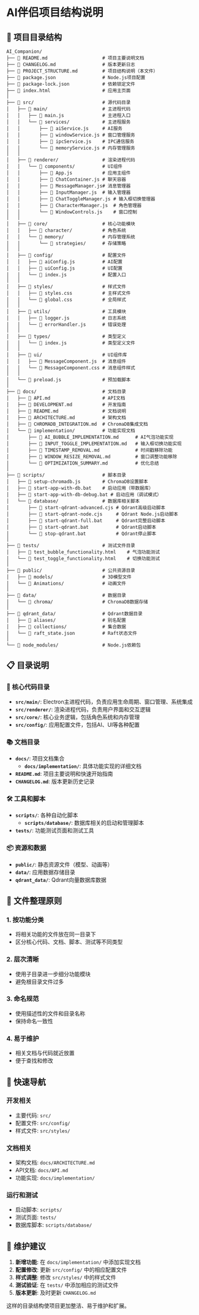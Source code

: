 # AI伴侣项目结构说明

## 📁 项目目录结构

```
AI_Companion/
├── 📄 README.md                    # 项目主要说明文档
├── 📄 CHANGELOG.md                 # 版本更新日志
├── 📄 PROJECT_STRUCTURE.md         # 项目结构说明（本文件）
├── 📄 package.json                 # Node.js项目配置
├── 📄 package-lock.json            # 依赖锁定文件
├── 📄 index.html                   # 应用主页面
│
├── 📁 src/                         # 源代码目录
│   ├── 📁 main/                    # 主进程代码
│   │   ├── 📄 main.js              # 主进程入口
│   │   └── 📁 services/            # 主进程服务
│   │       ├── 📄 aiService.js     # AI服务
│   │       ├── 📄 windowService.js # 窗口管理服务
│   │       ├── 📄 ipcService.js    # IPC通信服务
│   │       └── 📄 memoryService.js # 内存管理服务
│   │
│   ├── 📁 renderer/                # 渲染进程代码
│   │   └── 📁 components/          # UI组件
│   │       ├── 📄 App.js           # 应用主组件
│   │       ├── 📄 ChatContainer.js # 聊天容器
│   │       ├── 📄 MessageManager.js# 消息管理器
│   │       ├── 📄 InputManager.js  # 输入管理器
│   │       ├── 📄 ChatToggleManager.js # 输入框切换管理器
│   │       ├── 📄 CharacterManager.js  # 角色管理器
│   │       └── 📄 WindowControls.js    # 窗口控制
│   │
│   ├── 📁 core/                    # 核心功能模块
│   │   ├── 📁 character/           # 角色系统
│   │   └── 📁 memory/              # 内存管理系统
│   │       └── 📁 strategies/      # 存储策略
│   │
│   ├── 📁 config/                  # 配置文件
│   │   ├── 📄 aiConfig.js          # AI配置
│   │   ├── 📄 uiConfig.js          # UI配置
│   │   └── 📄 index.js             # 配置入口
│   │
│   ├── 📁 styles/                  # 样式文件
│   │   ├── 📄 styles.css           # 主样式文件
│   │   └── 📄 global.css           # 全局样式
│   │
│   ├── 📁 utils/                   # 工具模块
│   │   ├── 📄 logger.js            # 日志系统
│   │   └── 📄 errorHandler.js      # 错误处理
│   │
│   ├── 📁 types/                   # 类型定义
│   │   └── 📄 index.js             # 类型定义文件
│   │
│   ├── 📁 ui/                      # UI组件库
│   │   ├── 📄 MessageComponent.js  # 消息组件
│   │   └── 📄 MessageComponent.css # 消息组件样式
│   │
│   └── 📄 preload.js               # 预加载脚本
│
├── 📁 docs/                        # 文档目录
│   ├── 📄 API.md                   # API文档
│   ├── 📄 DEVELOPMENT.md           # 开发指南
│   ├── 📄 README.md                # 文档说明
│   ├── 📄 ARCHITECTURE.md          # 架构文档
│   ├── 📄 CHROMADB_INTEGRATION.md  # ChromaDB集成文档
│   └── 📁 implementation/          # 功能实现文档
│       ├── 📄 AI_BUBBLE_IMPLEMENTATION.md      # AI气泡功能实现
│       ├── 📄 INPUT_TOGGLE_IMPLEMENTATION.md   # 输入框切换功能实现
│       ├── 📄 TIMESTAMP_REMOVAL.md             # 时间戳移除功能
│       ├── 📄 WINDOW_RESIZE_REMOVAL.md         # 窗口调整功能移除
│       └── 📄 OPTIMIZATION_SUMMARY.md          # 优化总结
│
├── 📁 scripts/                     # 脚本目录
│   ├── 📄 setup-chromadb.js        # ChromaDB设置脚本
│   ├── 📄 start-app-with-db.bat    # 启动应用（带数据库）
│   ├── 📄 start-app-with-db-debug.bat # 启动应用（调试模式）
│   └── 📁 database/                # 数据库相关脚本
│       ├── 📄 start-qdrant-advanced.cjs # Qdrant高级启动脚本
│       ├── 📄 start-qdrant-node.cjs     # Qdrant Node.js启动脚本
│       ├── 📄 start-qdrant-full.bat     # Qdrant完整启动脚本
│       ├── 📄 start-qdrant.bat          # Qdrant启动脚本
│       └── 📄 stop-qdrant.bat           # Qdrant停止脚本
│
├── 📁 tests/                       # 测试文件目录
│   ├── 📄 test_bubble_functionality.html    # 气泡功能测试
│   └── 📄 test_toggle_functionality.html    # 切换功能测试
│
├── 📁 public/                      # 公共资源目录
│   ├── 📁 models/                  # 3D模型文件
│   └── 📁 Animations/              # 动画文件
│
├── 📁 data/                        # 数据目录
│   └── 📁 chroma/                  # ChromaDB数据存储
│
├── 📁 qdrant_data/                 # Qdrant数据目录
│   ├── 📁 aliases/                 # 别名配置
│   ├── 📁 collections/             # 集合数据
│   └── 📄 raft_state.json          # Raft状态文件
│
└── 📁 node_modules/                # Node.js依赖包
```

## 📋 目录说明

### 🔧 核心代码目录

- **`src/main/`**: Electron主进程代码，负责应用生命周期、窗口管理、系统集成
- **`src/renderer/`**: 渲染进程代码，负责用户界面和交互逻辑
- **`src/core/`**: 核心业务逻辑，包括角色系统和内存管理
- **`src/config/`**: 应用配置文件，包括AI、UI等各种配置

### 📚 文档目录

- **`docs/`**: 项目文档集合
  - **`docs/implementation/`**: 具体功能实现的详细文档
- **`README.md`**: 项目主要说明和快速开始指南
- **`CHANGELOG.md`**: 版本更新历史记录

### 🛠️ 工具和脚本

- **`scripts/`**: 各种自动化脚本
  - **`scripts/database/`**: 数据库相关的启动和管理脚本
- **`tests/`**: 功能测试页面和测试工具

### 📦 资源和数据

- **`public/`**: 静态资源文件（模型、动画等）
- **`data/`**: 应用数据存储目录
- **`qdrant_data/`**: Qdrant向量数据库数据

## 🎯 文件整理原则

### 1. 按功能分类
- 将相关功能的文件放在同一目录下
- 区分核心代码、文档、脚本、测试等不同类型

### 2. 层次清晰
- 使用子目录进一步细分功能模块
- 避免根目录文件过多

### 3. 命名规范
- 使用描述性的文件和目录名称
- 保持命名一致性

### 4. 易于维护
- 相关文档与代码就近放置
- 便于查找和修改

## 🚀 快速导航

### 开发相关
- 主要代码: `src/`
- 配置文件: `src/config/`
- 样式文件: `src/styles/`

### 文档相关
- 架构文档: `docs/ARCHITECTURE.md`
- API文档: `docs/API.md`
- 功能实现: `docs/implementation/`

### 运行和测试
- 启动脚本: `scripts/`
- 测试页面: `tests/`
- 数据库脚本: `scripts/database/`

## 📝 维护建议

1. **新增功能**: 在 `docs/implementation/` 中添加实现文档
2. **配置修改**: 更新 `src/config/` 中的相应配置文件
3. **样式调整**: 修改 `src/styles/` 中的样式文件
4. **测试验证**: 在 `tests/` 中添加相应的测试文件
5. **版本更新**: 及时更新 `CHANGELOG.md`

这样的目录结构使项目更加整洁、易于维护和扩展。
